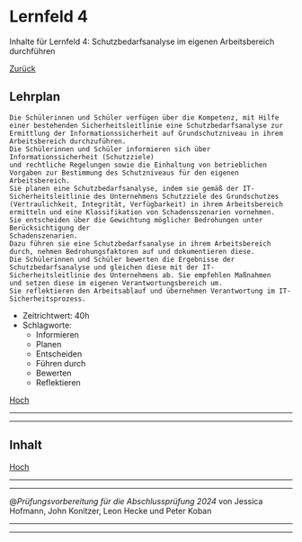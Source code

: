 # Lernfeld 4

Inhalte für Lernfeld 4: Schutzbedarfsanalyse im eigenen Arbeitsbereich durchführen

[Zurück](/README.md)

## Lehrplan

```Text
Die Schülerinnen und Schüler verfügen über die Kompetenz, mit Hilfe einer bestehenden Sicherheitsleitlinie eine Schutzbedarfsanalyse zur Ermittlung der Informationssicherheit auf Grundschutzniveau in ihrem Arbeitsbereich durchzuführen.
Die Schülerinnen und Schüler informieren sich über Informationssicherheit (Schutzziele)
und rechtliche Regelungen sowie die Einhaltung von betrieblichen Vorgaben zur Bestimmung des Schutzniveaus für den eigenen Arbeitsbereich.
Sie planen eine Schutzbedarfsanalyse, indem sie gemäß der IT-Sicherheitsleitlinie des Unternehmens Schutzziele des Grundschutzes (Vertraulichkeit, Integrität, Verfügbarkeit) in ihrem Arbeitsbereich ermitteln und eine Klassifikation von Schadensszenarien vornehmen.
Sie entscheiden über die Gewichtung möglicher Bedrohungen unter Berücksichtigung der
Schadenszenarien.
Dazu führen sie eine Schutzbedarfsanalyse in ihrem Arbeitsbereich durch, nehmen Bedrohungsfaktoren auf und dokumentieren diese.
Die Schülerinnen und Schüler bewerten die Ergebnisse der Schutzbedarfsanalyse und gleichen diese mit der IT-Sicherheitsleitlinie des Unternehmens ab. Sie empfehlen Maßnahmen
und setzen diese im eigenen Verantwortungsbereich um.
Sie reflektieren den Arbeitsablauf und übernehmen Verantwortung im IT-Sicherheitsprozess. 
```

- Zeitrichtwert: 40h
- Schlagworte:
  - Informieren
  - Planen
  - Entscheiden
  - Führen durch
  - Bewerten
  - Reflektieren

[Hoch](#lernfeld-4)

---
---

## Inhalt

[Hoch](#lernfeld-4)

---
---

@_Prüfungsvorbereitung für die Abschlussprüfung 2024_
von Jessica Hofmann, John Konitzer, Leon Hecke und Peter Koban

---
---
